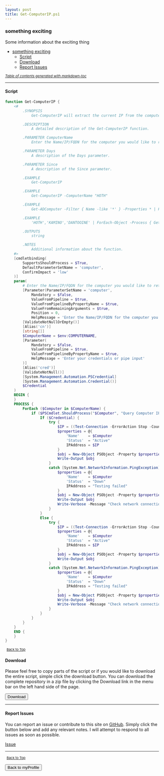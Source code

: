 ```yaml
---
layout: post
title: Get-ComputerIP.ps1
---
```


### something exciting

Some information about the exciting thing

- [something exciting](#something-exciting)
  - [Script](#script)
  - [Download](#download)
  - [Report Issues](#report-issues)

<small><i><a href='http://ecotrust-canada.github.io/markdown-toc/'>Table of contents generated with markdown-toc</a></i></small>

---

#### Script

```powershell
function Get-ComputerIP {
    <#
        .SYNOPSIS
            Get-ComputerIP will extract the current IP from the computer entered.

        .DESCRIPTION
            A detailed description of the Get-ComputerIP function.

        .PARAMETER ComputerName
            Enter the Name/IP/FQDN for the computer you would like to retrieve the information from or pipe in a list of computers.

        .PARAMETER Days
            A description of the Days parameter.

        .PARAMETER Since
            A description of the Since parameter.

        .EXAMPLE
            Get-ComputerIP

        .EXAMPLE
            Get-ComputerIP -ComputerName "HOTH"

        .EXAMPLE
            Get-ADComputer -Filter { Name -like '*' } -Properties * | ForEach-Object -Process { Get-ComputerIP -Computer $_.Name } | Format-Table -AutoSize

        .EXAMPLE
            'HOTH','KAMINO','DANTOOINE' | ForEach-Object -Process { Get-ComputerIP -Computer $_.Name } | Format-Table -AutoSize

        .OUTPUTS
            string

        .NOTES
            Additional information about the function.
    #>
    [cmdletbinding(
        SupportsShouldProcess = $True,
        DefaultParameterSetName = 'computer',
        ConfirmImpact = 'low'
    )]
    param(
        # Enter the Name/IP/FQDN for the computer you would like to retrieve the information from or pipe in a list of computers.
        [Parameter(ParameterSetName = 'computer',
            Mandatory = $false,
            ValueFromPipeline = $true,
            ValueFromPipelineByPropertyName = $true,
            ValueFromRemainingArguments = $true,
            Position = 0,
            HelpMessage = 'Enter the Name/IP/FQDN for the computer you would like to retrieve the information from or pipe in a list of computers.')]
        [ValidateNotNullOrEmpty()]
        [Alias('cn')]
        [string[]]
        $ComputerName = $env:COMPUTERNAME,
        [Parameter(
            Mandatory = $false,
            ValueFromPipeline = $true,
            ValueFromPipelineByPropertyName = $true,
            HelpMessage = 'Enter your credentials or pipe input'
        )]
        [Alias('cred')]
        [ValidateNotNull()]
        [System.Management.Automation.PSCredential]
        [System.Management.Automation.Credential()]
        $Credential
    )
    BEGIN {
    }
    PROCESS {
        ForEach ($Computer in $ComputerName) {
            if ($PSCmdlet.ShouldProcess("$Computer", "Query Computer IPAddress...")) {
                If ($Credential) {
                    try {
                        $IP = ((Test-Connection -ErrorAction Stop -Count 1 -ComputerName $Computer -Credential $Credential -IPv4).Address).IPAddresstoString
                        $properties = @{
                            'Name'    = $Computer
                            'Status'  = "Active"
                            IPAddress = $IP
                        }
                        $obj = New-Object PSObject -Property $properties
                        Write-Output $obj
                    }
                    catch [System.Net.NetworkInformation.PingException] {
                        $properties = @{
                            'Name'    = $Computer
                            'Status'  = "Down"
                            IPAddress = "Testing failed"
                        }
                        $obj = New-Object PSObject -Property $properties
                        Write-Output $obj
                        Write-Verbose -Message "Check network connection, firewall, and/or DNS settings. Perhaps you should just check all of the things."
                    }
                }
                Else {
                    try {
                        $IP = ((Test-Connection -ErrorAction Stop -Count 1 -ComputerName $Computer -IPv4).Address).IPAddresstoString
                        $properties = @{
                            'Name'    = $Computer
                            'Status'  = "Active"
                            IPAddress = $IP
                        }
                        $obj = New-Object PSObject -Property $properties
                        Write-Output $obj
                    }
                    catch [System.Net.NetworkInformation.PingException] {
                        $properties = @{
                            'Name'    = $Computer
                            'Status'  = "Down"
                            IPAddress = "Testing failed"
                        }
                        $obj = New-Object PSObject -Property $properties
                        Write-Output $obj
                        Write-Verbose -Message "Check network connection, firewall, and/or DNS settings. Perhaps you should just check all of the things."
                    }
                }
            }
        }
    }
    END {
    }
}
```

<span style="font-size:11px;"><a href="#"><i class="fas fa-caret-up" aria-hidden="true" style="color: white; margin-right:5px;"></i>Back to Top</a></span>

#### Download

Please feel free to copy parts of the script or if you would like to download the entire script, simple click the download button. You can download the complete repository in a zip file by clicking the Download link in the menu bar on the left hand side of the page.

<button class="btn" type="submit" onclick="window.open('https://scripts.lukeleigh.com/powershell/functions/myProfile/Get-ComputerIP.ps1')">
    <i class="fa fa-cloud-download-alt">
    </i>
        Download
</button>

---

#### Report Issues

You can report an issue or contribute to this site on <a href="https://github.com/BanterBoy/scripts-blog/issues">GitHub</a>. Simply click the button below and add any relevant notes. I will attempt to respond to all issues as soon as possible.

<!-- Place this tag where you want the button to render. -->

<a class="github-button" href="https://github.com/BanterBoy/scripts-blog/issues/new?title=Get-ComputerIP.ps1&body=There is a problem with this function. Please find details below." data-show-count="true" aria-label="Issue BanterBoy/scripts-blog on GitHub">Issue</a>

---

<span style="font-size:11px;"><a href="#"><i class="fas fa-caret-up" aria-hidden="true" style="color: white; margin-right:5px;"></i>Back to Top</a></span>

<a href="/menu/_pages/myProfile.html">
    <button class="btn">
        <i class='fas fa-reply'>
        </i>
            Back to myProfile
    </button>
</a>

[1]: http://ecotrust-canada.github.io/markdown-toc
[2]: https://github.com/googlearchive/code-prettify
